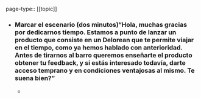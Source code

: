 page-type:: [[topic]]
- ### Marcar el escenario (dos minutos)“Hola, muchas gracias por dedicarnos tiempo. Estamos a punto de lanzar un producto que consiste en un Delorean que te permite viajar en el tiempo, como ya hemos hablado con anterioridad. Antes de tirarnos al barro queremos enseñarte el producto obtener tu feedback, y si estás interesado todavía, darte acceso temprano y en condiciones ventajosas al mismo. Te suena bien?”
  - 


